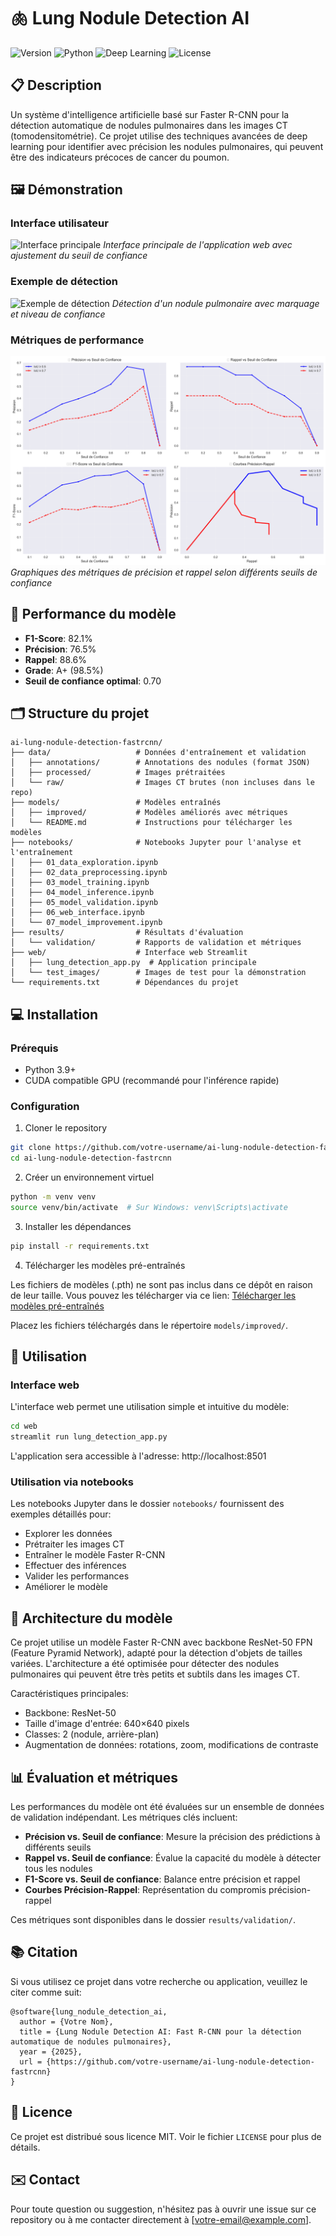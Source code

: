# 🫁 Lung Nodule Detection AI

![Version](https://img.shields.io/badge/version-2.0%20Amélioré-blue)
![Python](https://img.shields.io/badge/python-3.9-green)
![Deep Learning](https://img.shields.io/badge/deep%20learning-PyTorch-orange)
![License](https://img.shields.io/badge/license-MIT-lightgrey)

## 📋 Description

Un système d'intelligence artificielle basé sur Faster R-CNN pour la détection automatique de nodules pulmonaires dans les images CT (tomodensitométrie). Ce projet utilise des techniques avancées de deep learning pour identifier avec précision les nodules pulmonaires, qui peuvent être des indicateurs précoces de cancer du poumon.

## 🖼️ Démonstration

### Interface utilisateur
![Interface principale](web/test_images/apercu_images_test.png)
*Interface principale de l'application web avec ajustement du seuil de confiance*

### Exemple de détection
![Exemple de détection](test_images_streamlit/test_02_9_jpg.rf.6c2fe24736498530f0d421b484c0b2b7.png)
*Détection d'un nodule pulmonaire avec marquage et niveau de confiance*

### Métriques de performance
![Métriques de performance](results/validation/detection_metrics.png)
*Graphiques des métriques de précision et rappel selon différents seuils de confiance*

## 🚀 Performance du modèle

- **F1-Score**: 82.1%
- **Précision**: 76.5%
- **Rappel**: 88.6%
- **Grade**: A+ (98.5%)
- **Seuil de confiance optimal**: 0.70

## 🗂️ Structure du projet

```
ai-lung-nodule-detection-fastrcnn/
├── data/                   # Données d'entraînement et validation
│   ├── annotations/        # Annotations des nodules (format JSON)
│   ├── processed/          # Images prétraitées
│   └── raw/                # Images CT brutes (non incluses dans le repo)
├── models/                 # Modèles entraînés
│   ├── improved/           # Modèles améliorés avec métriques
│   └── README.md           # Instructions pour télécharger les modèles
├── notebooks/              # Notebooks Jupyter pour l'analyse et l'entraînement
│   ├── 01_data_exploration.ipynb
│   ├── 02_data_preprocessing.ipynb
│   ├── 03_model_training.ipynb
│   ├── 04_model_inference.ipynb
│   ├── 05_model_validation.ipynb
│   ├── 06_web_interface.ipynb
│   └── 07_model_improvement.ipynb
├── results/                # Résultats d'évaluation
│   └── validation/         # Rapports de validation et métriques
├── web/                    # Interface web Streamlit
│   ├── lung_detection_app.py  # Application principale
│   └── test_images/        # Images de test pour la démonstration
└── requirements.txt        # Dépendances du projet
```

## 💻 Installation

### Prérequis
- Python 3.9+
- CUDA compatible GPU (recommandé pour l'inférence rapide)

### Configuration

1. Cloner le repository
```bash
git clone https://github.com/votre-username/ai-lung-nodule-detection-fastrcnn.git
cd ai-lung-nodule-detection-fastrcnn
```

2. Créer un environnement virtuel
```bash
python -m venv venv
source venv/bin/activate  # Sur Windows: venv\Scripts\activate
```

3. Installer les dépendances
```bash
pip install -r requirements.txt
```

4. Télécharger les modèles pré-entraînés

Les fichiers de modèles (.pth) ne sont pas inclus dans ce dépôt en raison de leur taille. Vous pouvez les télécharger via ce lien:
[Télécharger les modèles pré-entraînés](https://huggingface.co/models/your-username/lung-nodule-detection)

Placez les fichiers téléchargés dans le répertoire `models/improved/`.

## 🔧 Utilisation

### Interface web

L'interface web permet une utilisation simple et intuitive du modèle:

```bash
cd web
streamlit run lung_detection_app.py
```

L'application sera accessible à l'adresse: http://localhost:8501

### Utilisation via notebooks

Les notebooks Jupyter dans le dossier `notebooks/` fournissent des exemples détaillés pour:
- Explorer les données
- Prétraiter les images CT
- Entraîner le modèle Faster R-CNN
- Effectuer des inférences
- Valider les performances
- Améliorer le modèle

## 🧠 Architecture du modèle

Ce projet utilise un modèle Faster R-CNN avec backbone ResNet-50 FPN (Feature Pyramid Network), adapté pour la détection d'objets de tailles variées. L'architecture a été optimisée pour détecter des nodules pulmonaires qui peuvent être très petits et subtils dans les images CT.

Caractéristiques principales:
- Backbone: ResNet-50
- Taille d'image d'entrée: 640×640 pixels
- Classes: 2 (nodule, arrière-plan)
- Augmentation de données: rotations, zoom, modifications de contraste

## 📊 Évaluation et métriques

Les performances du modèle ont été évaluées sur un ensemble de données de validation indépendant. Les métriques clés incluent:

- **Précision vs. Seuil de confiance**: Mesure la précision des prédictions à différents seuils
- **Rappel vs. Seuil de confiance**: Évalue la capacité du modèle à détecter tous les nodules
- **F1-Score vs. Seuil de confiance**: Balance entre précision et rappel
- **Courbes Précision-Rappel**: Représentation du compromis précision-rappel

Ces métriques sont disponibles dans le dossier `results/validation/`.

## 📚 Citation

Si vous utilisez ce projet dans votre recherche ou application, veuillez le citer comme suit:

```
@software{lung_nodule_detection_ai,
  author = {Votre Nom},
  title = {Lung Nodule Detection AI: Fast R-CNN pour la détection automatique de nodules pulmonaires},
  year = {2025},
  url = {https://github.com/votre-username/ai-lung-nodule-detection-fastrcnn}
}
```

## 📝 Licence

Ce projet est distribué sous licence MIT. Voir le fichier `LICENSE` pour plus de détails.

## ✉️ Contact

Pour toute question ou suggestion, n'hésitez pas à ouvrir une issue sur ce repository ou à me contacter directement à [votre-email@example.com].
